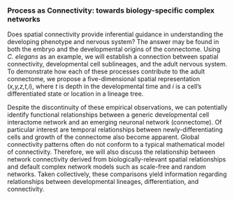 ### Process as Connectivity: towards biology-specific complex networks

Does spatial connectivity provide inferential guidance in understanding the developing phenotype and nervous system? The answer may be found in both the embryo and the developmental origins of the connectome. Using _C. elegans_ as an example, we will establish a connection between spatial connectivity, developmental cell sublineages, and the adult nervous system. To demonstrate how each of these processes contribute to the adult connectome, we propose a five-dimensional spatial representation (_x,y,z,t,i_), where _t_ is depth in the developmental time and _i_ is a cell’s differentiated state or location in a lineage tree.

Despite the discontinuity of these empirical observations, we can potentially identify functional relationships between a generic developmental cell interactome network and an emerging neuronal network (connectome). Of particular interest are temporal relationships between newly-differentiating cells and growth of the connectome also become apparent. Global connectivity patterns often do not conform to a typical mathematical model of connectivity. Therefore, we will also discuss the relationship between network connectivity derived from biologically-relevant spatial relationships and default complex network models such as scale-free and random networks. Taken collectively, these comparisons yield information regarding relationships between developmental lineages, differentiation, and connectivity.
